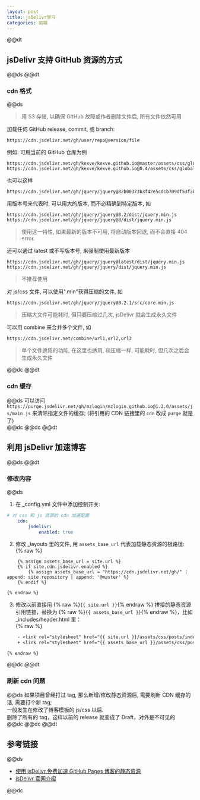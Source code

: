 ```yaml
---  
layout: post  
title: jsDelivr学习  
categories: 前端  
---  
```

@@dt
## jsDelivr 支持 GitHub 资源的方式
@@ds
@@dt
### cdn 格式
@@ds
> 用 S3 存储, 以确保 GitHub 故障或作者删除文件后, 所有文件依然可用  

加载任何 GitHub release, commit, 或 branch:  
``` text
https://cdn.jsdelivr.net/gh/user/repo@version/file
```  
例如: 可用当前的 GitHub 仓库为例  
``` text
https://cdn.jsdelivr.net/gh/kexve/kexve.github.io@master/assets/css/globals/common.css
https://cdn.jsdelivr.net/gh/kexve/kexve.github.io@0.4/assets/css/globals/common.css
```  
也可以这样  
``` text
https://cdn.jsdelivr.net/gh/jquery/jquery@32b00373b3f42e5cdcb709df53f3b08b7184a944/dist/jquery.min.js
```  
用版本号来代表时, 可以用大的版本, 而不必精确到特定版本, 如  
``` text
https://cdn.jsdelivr.net/gh/jquery/jquery@3.2/dist/jquery.min.js
https://cdn.jsdelivr.net/gh/jquery/jquery@3/dist/jquery.min.js
```  
> 使用这一特性, 如果最新的版本不可用, 将自动版本回退, 而不会直接 404 error.  

还可以通过 latest 或不写版本号, 来强制使用最新版本  
``` text
https://cdn.jsdelivr.net/gh/jquery/jquery@latest/dist/jquery.min.js
https://cdn.jsdelivr.net/gh/jquery/jquery/dist/jquery.min.js
```  
> 不推荐使用  

对 js/css 文件, 可以使用".min"获得压缩的文件, 如  
``` text
https://cdn.jsdelivr.net/gh/jquery/jquery@3.2.1/src/core.min.js
```  
> 压缩大文件可能耗时, 但只要压缩过几次, jsDelivr 就会生成永久文件  

可以用 combine 来合并多个文件, 如  
``` text
https://cdn.jsdelivr.net/combine/url1,url2,url3
```  
> 单个文件适用的功能, 在这里也适用, 和压缩一样, 可能耗时, 但几次之后会生成永久文件  

@@dc
@@dt
### cdn 缓存
@@ds
可以访问 `https://purge.jsdelivr.net/gh/mzlogin/mzlogin.github.io@1.2.0/assets/js/main.js` 来清除指定文件的缓存; (将引用的 CDN 链接里的 `cdn` 改成 `purge` 就是了)  
@@dc
@@dc
@@dt
## 利用 jsDelivr 加速博客
@@ds
@@dt
### 修改内容
@@ds
1. 在 _config.yml 文件中添加控制开关:  
```yaml
# 对 css 和 js 资源的 cdn 加速配置
    cdn:
        jsdelivr:
            enabled: true
```  
2. 修改 _layouts 里的文件, 用 `assets_base_url` 代表加载静态资源的根路径:  
    {% raw %}  
```liquid
    {% assign assets_base_url = site.url %}
    {% if site.cdn.jsdelivr.enabled %}
        {% assign assets_base_url = "https://cdn.jsdelivr.net/gh/" | append: site.repository | append: '@master' %}
    {% endif %}
```  
    {% endraw %}  
3. 修改以前直接用 {% raw %}`{{ site.url }}`{% endraw %} 拼接的静态资源引用链接，替换为 {% raw %}`{{ assets_base_url }}`{% endraw %}，比如 _includes/header.html 里：  
    {% raw %}  
```diff
    - <link rel="stylesheet" href="{{ site.url }}/assets/css/posts/index.css">
    + <link rel="stylesheet" href="{{ assets_base_url }}/assets/css/posts/index.css">
```  
    {% endraw %}  
@@dc
@@dt
### 刷新 cdn 问题
@@ds
如果项目曾经打过 tag, 那么新增/修改静态资源后, 需要刷新 CDN 缓存的话, 需要打个新 tag;  
一般发生在修改了博客模板的 js/css 以后.  
删除了所有的 tag，这样以前的 release 就变成了 Draft，对外是不可见的  
@@dc
@@dc
@@dt
## 参考链接
@@ds
- [使用 jsDelivr 免费加速 GitHub Pages 博客的静态资源](https://mazhuang.org/2020/05/01/cdn-for-github-pages/#先看效果)  
- [jsDelivr 官网介绍](https://www.jsdelivr.com/features#gh)  

@@dc
